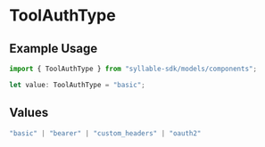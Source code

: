 # ToolAuthType

## Example Usage

```typescript
import { ToolAuthType } from "syllable-sdk/models/components";

let value: ToolAuthType = "basic";
```

## Values

```typescript
"basic" | "bearer" | "custom_headers" | "oauth2"
```